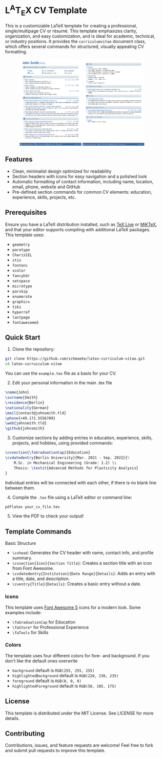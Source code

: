 # L<sup>A</sup>T<sub>E</sub>X CV Template

This is a customizable LaTeX template for creating a professional, single/multipage CV or résumé. This template emphasizes clarity, organization, and easy customization, and is ideal for academic, technical, or industry positions. It provides the `curriculumvitae` document class, which offers several commands for structured, visually appealing CV formatting.

<p align = "center">
    <img src = "screenshots/1.png" alt = "First page" width = "40%"/> <img src = "screenshots/2.png" alt = "Second page" width = "40%"/>
</p>


## Features

- Clean, minimalist design optimized for readability
- Section headers with icons for easy navigation and a polished look
- Automatic formatting of contact information, including name, location, email, phone, website and GitHub
- Pre-defined section commands for common CV elements: education, experience, skills, projects, etc.


## Prerequisites

Ensure you have a LaTeX distribution installed, such as [TeX Live](https://www.tug.org/texlive/) or [MiKTeX](https://miktex.org/), and that your editor supports compiling with additional LaTeX packages. This template uses:

- `geometry`
- `paratype`
- `CharisSIL`
- `stix`
- `fontenc`
- `xcolor`
- `fancyhdr`
- `setspace`
- `microtype`
- `parskip`
- `enumerate`
- `graphicx`
- `tikz`
- `hyperref`
- `lastpage`
- `fontawesome5`


## Quick Start

1. Clone the repository:
```sh
git clone https://github.com/schmaeke/latex-curriculum-vitae.git
cd latex-curruiculum-vitae
```
You can use the `example.tex` file as a basis for your CV.

2. Edit your personal information in the main .tex file
```latex
\name{John}
\surname{Smith}
\residence{Berlin}
\nationality{German}
\mail{contact@johnsmith.tld}
\phone{+49.171.5556789}
\web{johnsmith.tld}
\github{johnsmith}
```

3. Customize sections by adding entries in education, experience, skills, projects, and hobbies, using provided commands:
```latex
\cvsection{\faGraduationCap}{Education}
\cvdatedentry{Berlin University}{Mar. 2021 - Sep. 2022}{%
    M.Sc. in Mechanical Engineering (Grade: 1.2) \\
    Thesis: \textit{Advanced Methods for Plasticity Analysis}
}
```
Individual entries will be connected with each other, if there is no blank line between them.

4. Compile the `.tex` file using a LaTeX editor or command line:
```sh
pdflatex your_cv_file.tex
```

5.	View the PDF to check your output!


## Template Commands

Basic Structure

- `\cvhead`: Generates the CV header with name, contact info, and profile summary.
- `\cvsection{Icon}{Section Title}`: Creates a section title with an icon from Font Awesome.
- `\cvdatedentry{Institution}{Date Range}{Details}`: Adds an entry with a title, date, and description.
- `\cventry{Title}{Details}`: Creates a basic entry without a date.


### Icons

This template uses [Font Awesome 5](https://ctan.org/pkg/fontawesome5?lang=en) icons for a modern look. Some examples include:

- `\faGraduationCap` for Education
- `\faStore*` for Professional Experience
- `\faTools` for Skills


### Colors

The template uses four different colors for fore- and background. If you don't like the default ones overwrite
- `background` default is `RGB(255, 255, 255)`
- `highlightedBackground` default is `RGB(220, 230, 235)`
- `foreground` default is `RGB(0, 0, 0)`
- `highlightedForeground` default is `RGB(50, 105, 175)`


## License

This template is distributed under the MIT License. See LICENSE for more details.


## Contributing

Contributions, issues, and feature requests are welcome! Feel free to fork and submit pull requests to improve this template.
